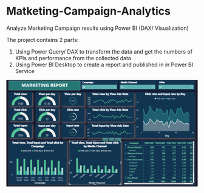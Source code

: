 # Matketing-Campaign-Analytics
Analyze Marketing Campaign results using Power BI (DAX/ Visualization)

The project contains 2 parts:
1. Using Power Query/ DAX to transform the data and get the numbers of KPIs and performance from the collected data
2. Using Power BI Desktop to create a report and published in in Power BI Service

![](https://github.com/MeganMai/Matketing-Campaign-Analytics/blob/main/Capture.PNG)
